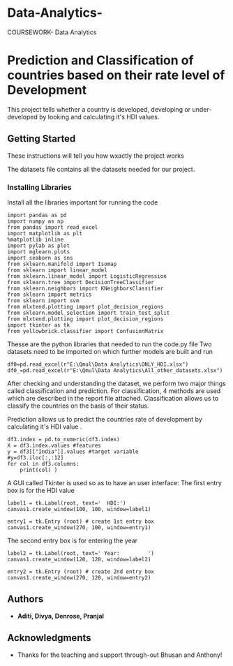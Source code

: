 # Data-Analytics-
COURSEWORK- Data Analytics 
# Prediction and Classification of countries based on their rate level of Development 

This project tells whether a country is developed, developing or under-developed by looking and calculating it's HDI values.

## Getting Started

These instructions will tell you how wxactly the project works


The datasets file contains all the datasets needed for our project. 

### Installing Libraries 

Install all the libraries important for running the code 

```
import pandas as pd
import numpy as np
from pandas import read_excel
import matplotlib as plt
%matplotlib inline
import pylab as plot
import mglearn.plots
import seaborn as sns
from sklearn.manifold import Isomap
from sklearn import linear_model
from sklearn.linear_model import LogisticRegression
from sklearn.tree import DecisionTreeClassifier
from sklearn.neighbors import KNeighborsClassifier
from sklearn import metrics
from sklearn import svm
from mlxtend.plotting import plot_decision_regions
from sklearn.model_selection import train_test_split
from mlxtend.plotting import plot_decision_regions
import tkinter as tk
from yellowbrick.classifier import ConfusionMatrix
```
Thesse are the python libraries that needed to run the code.py file
Two datasets need to be imported on which further models are built and run
```
df0=pd.read_excel(r"E:\Qmul\Data Analytics\ONLY_HDI.xlsx")
df0_=pd.read_excel(r"E:\Qmul\Data Analytics\All_other_datasets.xlsx")
```
After checking and understanding the dataset, we perform two major things called classification and prediction.
For classification, 4 methods are used which are described in the report file attached.
Classification allows us to classify the countries on the basis of their status.

Prediction allows us to predict the countries rate of development by calculating it's HDI value
.

```
df3.index = pd.to_numeric(df3.index)
X = df3.index.values #features
y = df3[["India"]].values #target variable
#y=df3.iloc[:,:12]
for col in df3.columns: 
    print(col) )
```

A GUI called Tkinter is used so as to have an user interface:
The first entry box is for the HDI value
```
label1 = tk.Label(root, text='  HDI:')
canvas1.create_window(100, 100, window=label1)

entry1 = tk.Entry (root) # create 1st entry box
canvas1.create_window(270, 100, window=entry1)
```

The second entry box is for entering the year

```
label2 = tk.Label(root, text=' Year:         ')
canvas1.create_window(120, 120, window=label2)

entry2 = tk.Entry (root) # create 2nd entry box
canvas1.create_window(270, 120, window=entry2)

```


## Authors

* **Aditi, Divya, Denrose, Pranjal** 


## Acknowledgments

* Thanks for the teaching and support through-out Bhusan and Anthony!

